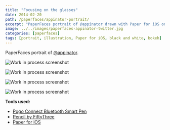 ```yaml
---
title: "Focusing on the glasses"
date: 2014-02-20
path: /paperfaces/appinator-portrait/
excerpt: "PaperFaces portrait of @appinator drawn with Paper for iOS on an iPad."
image: ../../images/paperfaces-appinator-twitter.jpg
categories: [paperfaces]
tags: [portrait, illustration, Paper for iOS, black and white, bokeh]
---
```


PaperFaces portrait of [@appinator](https://twitter.com/appinator).

![Work in process screenshot](../../images/paperfaces-appinator-process-1-lg.jpg)

![Work in process screenshot](../../images/paperfaces-appinator-process-2-lg.jpg)

![Work in process screenshot](../../images/paperfaces-appinator-process-3-lg.jpg)

![Work in process screenshot](../../images/paperfaces-appinator-process-4-lg.jpg)

**Tools used:**

- [Pogo Connect Bluetooth Smart Pen](https://www.amazon.com/gp/product/B009K448L4/ref=as_li_ss_tl?ie=UTF8&camp=1789&creative=390957&creativeASIN=B009K448L4&linkCode=as2&tag=mademist-20)
- [Pencil by FiftyThree](https://amzn.to/35tCkJW)
- [Paper for iOS](https://paper.bywetransfer.com/)
